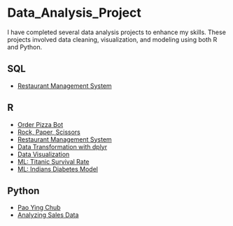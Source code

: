 # Data_Analysis_Project
I have completed several data analysis projects to enhance my skills. These projects involved data cleaning, visualization, and modeling using both R and Python.

## SQL

 - [Restaurant Management System](https://github.com/VIS1ONNN/Data_Analysis_Project/blob/main/SQL/Restaurant%20Management%20System.sql)

## R

 - [Order Pizza Bot]()
 - [Rock, Paper, Scissors]()
 - [Restaurant Management System]()
 - [Data Transformation with dplyr]()
 - [Data Visualization]()
 - [ML: Titanic Survival Rate]()
 - [ML: Indians Diabetes Model]()

## Python
 - [Pao Ying Chub]()
 - [Analyzing Sales Data]()
